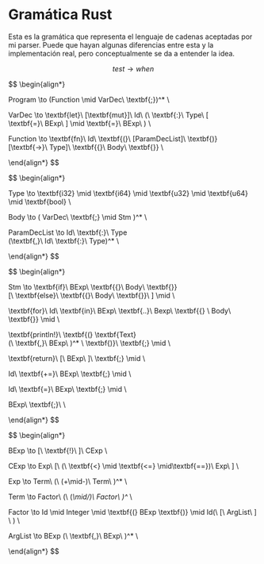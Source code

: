 # Gramática Rust 

Esta es la gramática que representa el lenguaje de cadenas aceptadas por mi parser. Puede que hayan algunas diferencias entre esta y la implementación real, pero conceptualmente se da a entender la idea.

```math
test \to when
```

$$
\begin{align*}


Program \to (Function \mid VarDec\ \textbf{;})^* \\

VarDec \to \textbf{let}\ [\textbf{mut}]\ Id\ (\ \textbf{:}\ Type\ [\
\textbf{=}\ BExp\ ] \mid \textbf{=}\ BExp\ ) \\

Function \to \textbf{fn}\ Id\ \textbf{(}\ [ParamDecList]\ \textbf{)}\
[\textbf{->}\ Type]\ \textbf{\{}\ Body\ \textbf{\}} \\

\end{align*}
$$

$$
\begin{align*}

Type \to \textbf{i32} \mid \textbf{i64} \mid \textbf{u32} \mid \textbf{u64} \mid \textbf{bool} \\

Body \to ( VarDec\ \textbf{;} \mid Stm )^* \\

ParamDecList \to Id\ \textbf{:}\ Type\
(\textbf{,}\ Id\ \textbf{:}\ Type)^* \\

\end{align*}
$$

$$
\begin{align*}

Stm \to \textbf{if}\ BExp\ \textbf{\{}\ Body\ \textbf{\}}\
[\ \textbf{else}\ \textbf{\{}\ Body\ \textbf{\}}\ ] \mid \\

\textbf{for}\ Id\ \textbf{in}\ BExp\ \textbf{..}\ Bexp\ \textbf{\{}
\ Body\ \textbf{\}} \mid \\

\textbf{println!}\ \textbf{(} \textbf{Text}\
(\ \textbf{,}\ BExp\ )^* \ \textbf{)}\ \textbf{;}  \mid \\

\textbf{return}\ [\ BExp\ ]\ \textbf{;} \mid \\

Id\ \textbf{+=}\ BExp\ \textbf{;} \mid \\

Id\ \textbf{=}\ BExp\ \textbf{;} \mid \\

BExp\ \textbf{;}\ \

\end{align*}
$$

$$
\begin{align*}

BExp \to [\ \textbf{!}\ ]\ CExp \\

CExp \to Exp\ [\ (\ \textbf{<} \mid \textbf{<=} \mid\textbf{==})\ Exp\ ] \\

Exp \to Term\ (\ (+\mid-)\ Term\ )^* \\

Term \to Factor\ (\ (*\mid/)\ Factor\ )^* \\

Factor \to Id \mid Integer \mid \textbf{(} BExp \textbf{)} \mid 
Id(\ [\  ArgList\ ] \ ) \\

ArgList \to BExp (\ \textbf{,}\ BExp\ )^* \\

\end{align*}
$$
